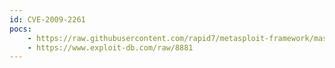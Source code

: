 ```yaml
---
id: CVE-2009-2261
pocs:
    - https://raw.githubusercontent.com/rapid7/metasploit-framework/master/modules/exploits/multi/fileformat/peazip_command_injection.rb
    - https://www.exploit-db.com/raw/8881
---
```

